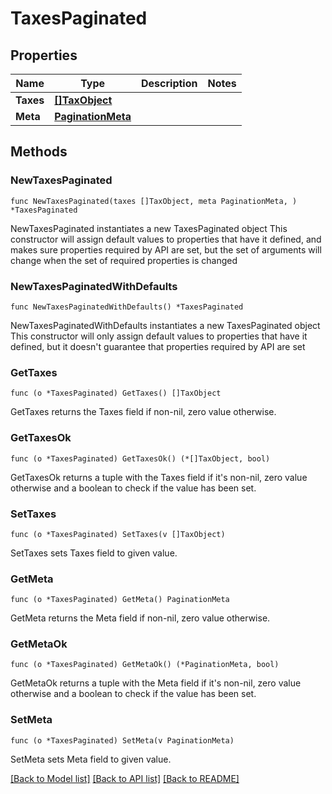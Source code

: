 # TaxesPaginated

## Properties

Name | Type | Description | Notes
------------ | ------------- | ------------- | -------------
**Taxes** | [**[]TaxObject**](TaxObject.md) |  | 
**Meta** | [**PaginationMeta**](PaginationMeta.md) |  | 

## Methods

### NewTaxesPaginated

`func NewTaxesPaginated(taxes []TaxObject, meta PaginationMeta, ) *TaxesPaginated`

NewTaxesPaginated instantiates a new TaxesPaginated object
This constructor will assign default values to properties that have it defined,
and makes sure properties required by API are set, but the set of arguments
will change when the set of required properties is changed

### NewTaxesPaginatedWithDefaults

`func NewTaxesPaginatedWithDefaults() *TaxesPaginated`

NewTaxesPaginatedWithDefaults instantiates a new TaxesPaginated object
This constructor will only assign default values to properties that have it defined,
but it doesn't guarantee that properties required by API are set

### GetTaxes

`func (o *TaxesPaginated) GetTaxes() []TaxObject`

GetTaxes returns the Taxes field if non-nil, zero value otherwise.

### GetTaxesOk

`func (o *TaxesPaginated) GetTaxesOk() (*[]TaxObject, bool)`

GetTaxesOk returns a tuple with the Taxes field if it's non-nil, zero value otherwise
and a boolean to check if the value has been set.

### SetTaxes

`func (o *TaxesPaginated) SetTaxes(v []TaxObject)`

SetTaxes sets Taxes field to given value.


### GetMeta

`func (o *TaxesPaginated) GetMeta() PaginationMeta`

GetMeta returns the Meta field if non-nil, zero value otherwise.

### GetMetaOk

`func (o *TaxesPaginated) GetMetaOk() (*PaginationMeta, bool)`

GetMetaOk returns a tuple with the Meta field if it's non-nil, zero value otherwise
and a boolean to check if the value has been set.

### SetMeta

`func (o *TaxesPaginated) SetMeta(v PaginationMeta)`

SetMeta sets Meta field to given value.



[[Back to Model list]](../README.md#documentation-for-models) [[Back to API list]](../README.md#documentation-for-api-endpoints) [[Back to README]](../README.md)



